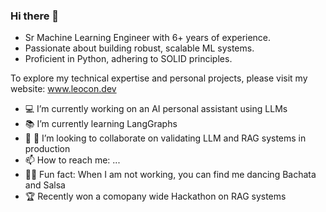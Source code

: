 ### Hi there 👋
- Sr Machine Learning Engineer with 6+ years of experience.
- Passionate about building robust, scalable ML systems.
- Proficient in Python, adhering to SOLID principles.

To explore my technical expertise and personal projects, please visit my website: www.leocon.dev 

- 💻  I’m currently working on an AI personal assistant using LLMs
- 📚 I’m currently learning LangGraphs
- 🤝 👥 I’m looking to collaborate on validating LLM and RAG systems in production
- 📫 How to reach me: ...
- 💃🕺 Fun fact: When I am not working, you can find me dancing Bachata and Salsa 
- 🏆 Recently won a comopany wide Hackathon on RAG systems

  
<!--
**lok63/lok63** is a ✨ _special_ ✨ repository because its `README.md` (this file) appears on your GitHub profile.

Here are some ideas to get you started:


-->
